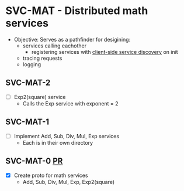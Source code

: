 # SVC-MAT - Distributed math services

- Objective: Serves as a pathfinder for desigining:
  - services calling eachother
    - registering services with [client-side service discovery](https://microservices.io/patterns/client-side-discovery.html)
      on init
  - tracing requests
  - logging

## SVC-MAT-2

- [ ] Exp2(square) service
  - Calls the Exp service with exponent = 2

## SVC-MAT-1

- [ ] Implement Add, Sub, Div, Mul, Exp services
  - Each is in their own directory

## SVC-MAT-0 [PR](https://github.com/Dolpheyn/dist-rust-buted/pull/6)

- [x] Create proto for math services
  - Add, Sub, Div, Mul, Exp, Exp2(square)
